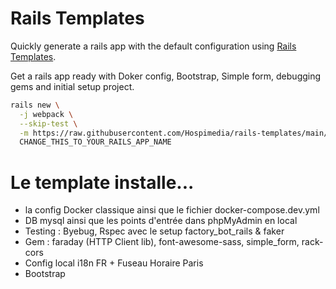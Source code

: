 # Rails Templates

Quickly generate a rails app with the default configuration using [Rails Templates](http://guides.rubyonrails.org/rails_application_templates.html).

Get a rails app ready with Doker config, Bootstrap, Simple form, debugging gems and initial setup project.

```bash
rails new \
  -j webpack \
  --skip-test \
  -m https://raw.githubusercontent.com/Hospimedia/rails-templates/main/config.rb \
  CHANGE_THIS_TO_YOUR_RAILS_APP_NAME
```
# Le template installe...
- la config Docker classique ainsi que le fichier docker-compose.dev.yml
- DB mysql ainsi que les points d'entrée dans phpMyAdmin en local
- Testing : Byebug, Rspec avec le setup factory_bot_rails & faker
- Gem : faraday (HTTP Client lib), font-awesome-sass, simple_form, rack-cors
- Config local i18n FR + Fuseau Horaire Paris
- Bootstrap
